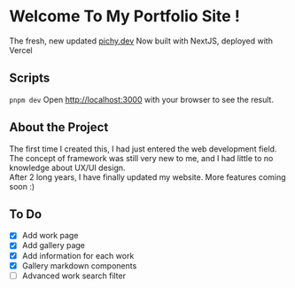 # Welcome To My Portfolio Site !

The fresh, new updated [pichy.dev](https://www.pichy.dev/)
Now built with NextJS, deployed with Vercel

## Scripts
`pnpm dev`
Open [http://localhost:3000](http://localhost:3000) with your browser to see the result.

## About the Project
The first time I created this, I had just entered the web development field. 
The concept of framework was still very new to me, and I had little to no knowledge about UX/UI design. \
After 2 long years, I have finally updated my website. More features coming soon :)

## To Do
- [x] Add work page
- [x] Add gallery page
- [x] Add information for each work
- [x] Gallery markdown components
- [ ] Advanced work search filter
